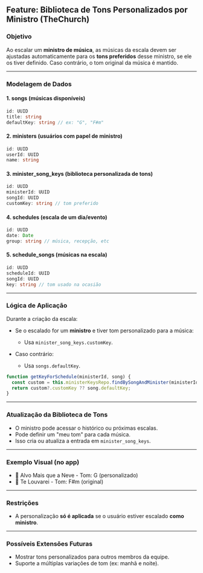## Feature: Biblioteca de Tons Personalizados por Ministro (TheChurch)

### Objetivo

Ao escalar um **ministro de música**, as músicas da escala devem ser ajustadas automaticamente para os **tons preferidos** desse ministro, se ele os tiver definido. Caso contrário, o tom original da música é mantido.

---

### Modelagem de Dados

#### 1. songs (músicas disponíveis)

```ts
id: UUID
title: string
defaultKey: string // ex: "G", "F#m"
```

#### 2. ministers (usuários com papel de ministro)

```ts
id: UUID
userId: UUID
name: string
```

#### 3. minister\_song\_keys (biblioteca personalizada de tons)

```ts
id: UUID
ministerId: UUID
songId: UUID
customKey: string // tom preferido
```

#### 4. schedules (escala de um dia/evento)

```ts
id: UUID
date: Date
group: string // música, recepção, etc
```

#### 5. schedule\_songs (músicas na escala)

```ts
id: UUID
scheduleId: UUID
songId: UUID
key: string // tom usado na ocasião
```

---

### Lógica de Aplicação

Durante a criação da escala:

* Se o escalado for um **ministro** e tiver tom personalizado para a música:

  * Usa `minister_song_keys.customKey`.
* Caso contrário:

  * Usa `songs.defaultKey`.

```ts
function getKeyForSchedule(ministerId, song) {
  const custom = this.ministerKeysRepo.findBySongAndMinister(ministerId, song.id);
  return custom?.customKey ?? song.defaultKey;
}
```

---

### Atualização da Biblioteca de Tons

* O ministro pode acessar o histórico ou próximas escalas.
* Pode definir um "meu tom" para cada música.
* Isso cria ou atualiza a entrada em `minister_song_keys`.

---

### Exemplo Visual (no app)

* 🎵 Alvo Mais que a Neve - Tom: G (personalizado)
* 🎵 Te Louvarei - Tom: F#m (original)

---

### Restrições

* A personalização **só é aplicada** se o usuário estiver escalado **como ministro**.

---

### Possíveis Extensões Futuras

* Mostrar tons personalizados para outros membros da equipe.
* Suporte a múltiplas variações de tom (ex: manhã e noite).

